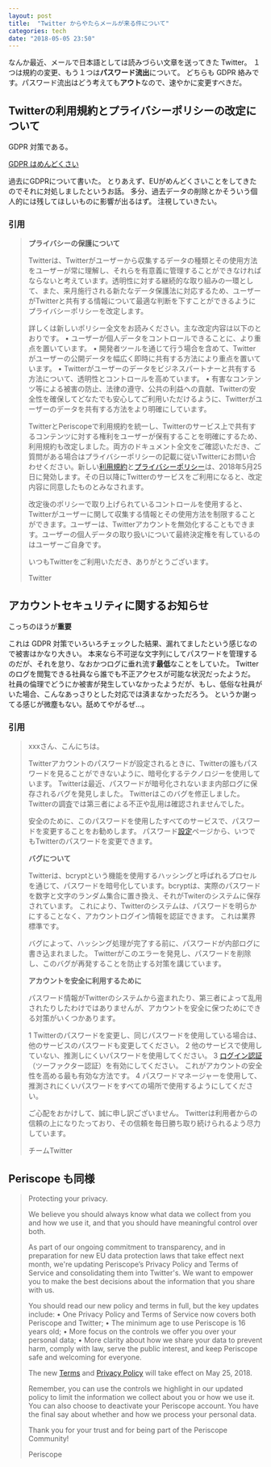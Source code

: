 ```yaml
---
layout: post
title:  "Twitter からやたらメールが来る件について"
categories: tech
date: "2018-05-05 23:50"
---
```


なんか最近、メールで日本語としては読みづらい文章を送ってきた Twitter。
１つは規約の変更、もう１つは**パスワード流出**について。
どちらも GDPR 絡みです。パスワード流出はどう考えても**アウト**なので、速やかに変更すべきだ。

## Twitterの利用規約とプライバシーポリシーの改定について

GDPR 対策である。

[GDPR はめんどくさい](https://makietan.github.io/tech/2018/04/19/report2.html)

過去にGDPRについて書いた。
とりあえず、EUがめんどくさいことをしてきたのでそれに対処しましたというお話。
多分、過去データの削除とかそういう個人的には残してほしいものに影響が出るはず。
注視していきたい。

### 引用

> **プライバシーの保護について**
>
> Twitterは、Twitterがユーザーから収集するデータの種類とその使用方法をユーザーが常に理解し、それらを有意義に管理することができなければならないと考えています。透明性に対する継続的な取り組みの一環として、また、来月施行される新たなデータ保護法に対応するため、ユーザーがTwitterと共有する情報について最適な判断を下すことができるようにプライバシーポリシーを改定します。
>
> 詳しくは新しいポリシー全文をお読みください。主な改定内容は以下のとおりです。
> •	 	ユーザーが個人データをコントロールできることに、より重点を置いています。
> •	 	開発者ツールを通じて行う場合を含めて、Twitterがユーザーの公開データを幅広く即時に共有する方法により重点を置いています。
> •	 	Twitterがユーザーのデータをビジネスパートナーと共有する方法について、透明性とコントロールを高めています。
> •	 	有害なコンテンツ等による被害の防止、法律の遵守、公共の利益への貢献、Twitterの安全性を確保してどなたでも安心してご利用いただけるように、Twitterがユーザーのデータを共有する方法をより明確にしています。
>
> TwitterとPeriscopeで利用規約を統一し、Twitterのサービス上で共有するコンテンツに対する権利をユーザーが保有することを明確にするため、利用規約も改定しました。両方のドキュメント全文をご確認いただき、ご質問がある場合はプライバシーポリシーの記載に従いTwitterにお問い合わせください。新しい[利用規約](https://twitter.com/ja/tos#update)と[プライバシーポリシー](https://twitter.com/ja/privacy#update)は、2018年5月25日に発効します。その日以降にTwitterのサービスをご利用になると、改定内容に同意したものとみなされます。
>
> 改定後のポリシーで取り上げられているコントロールを使用すると、Twitterがユーザーに関して収集する情報とその使用方法を制限することができます。ユーザーは、Twitterアカウントを無効化することもできます。ユーザーの個人データの取り扱いについて最終決定権を有しているのはユーザーご自身です。
>
> いつもTwitterをご利用いただき、ありがとうございます。
>
> Twitter

## アカウントセキュリティに関するお知らせ

こっちのほうが**重要**

これは GDPR 対策でいろいろチェックした結果、漏れてましたという感じなので被害はかなり大きい。
本来なら不可逆な文字列にしてパスワードを管理するのだが、それを怠り、なおかつログに垂れ流す**最低**なことをしていた。
Twitter のログを閲覧できる社員なら誰でも不正アクセスが可能な状況だったようだ。
社員の倫理でどうにか被害が発生していなかったようだが、もし、低俗な社員がいた場合、こんなあっさりとした対応では済まなかっただろう。
というか謝ってる感じが微塵もない。舐めてやがるぜ...。

### 引用

> xxxさん、こんにちは。
>
> Twitterアカウントのパスワードが設定されるときに、Twitterの誰もパスワードを見ることができないように、暗号化するテクノロジーを使用しています。 Twitterは最近、パスワードが暗号化されないまま内部ログに保存されるバグを発見しました。 Twitterはこのバグを修正しました。Twitterの調査では第三者による不正や乱用は確認されませんでした。
>
> 安全のために、このパスワードを使用したすべてのサービスで、パスワードを変更することをお勧めします。 パスワード[設定](https://mobile.twitter.com/settings/password/)ページから、いつでもTwitterのパスワードを変更できます。
>
> **バグについて**
>
> Twitterは、bcryptという機能を使用するハッシングと呼ばれるプロセルを通じて、パスワードを暗号化しています。bcryptは、実際のパスワードを数字と文字のランダム集合に置き換え、それがTwiterのシステムに保存されています。 これにより、Twitterのシステムは、パスワードを明らかにすることなく、アカウントログイン情報を認証できます。 これは業界標準です。
>
> バグによって、ハッシング処理が完了する前に、パスワードが内部ログに書き込まれました。 Twitterがこのエラーを発見し、パスワードを削除し、このバグが再発することを防止する対策を講じています。
>
> **アカウントを安全に利用するために**
>
> パスワード情報がTwitterのシステムから盗まれたり、第三者によって乱用されたりしたわけではありませんが、アカウントを安全に保つためにできる対策がいくつかあります。
>
> 1	 	Twitterのパスワードを変更し、同じパスワードを使用している場合は、他のサービスのパスワードも変更してください。
> 2	 	他のサービスで使用していない、推測しにくいパスワードを使用してください。
> 3	 	[ログイン認証](https://help.twitter.com/ja/managing-your-account/two-factor-authentication)（ツーファクター認証）を有効にしてください。 これがアカウントの安全性を高める最も有効な方法です。
> 4	 	パスワードマネージャーを使用して、推測されにくいパスワードをすべての場所で使用するようにしてください。
>
> ご心配をおかけして、誠に申し訳ございません。 Twitterは利用者からの信頼の上になりたっており、その信頼を毎日勝ち取り続けられるよう尽力しています。
>
> チームTwitter

## Periscope も同様

> Protecting your privacy.
>
> We believe you should always know what data we collect from you and how we use it, and that you should have meaningful control over both.
>
> As part of our ongoing commitment to transparency, and in preparation for new EU data protection laws that take effect next month, we're updating Periscope’s Privacy Policy and Terms of Service and consolidating them into Twitter's. We want to empower you to make the best decisions about the information that you share with us.
>
> You should read our new policy and terms in full, but the key updates include:
> •	 	One Privacy Policy and Terms of Service now covers both Periscope and Twitter;
> •	 	The minimum age to use Periscope is 16 years old;
> •	 	More focus on the controls we offer you over your personal data;
> •	 	More clarity about how we share your data to prevent harm, comply with law, serve the public interest, and keep Periscope safe and welcoming for everyone.
>
> The new [Terms](https://twitter.com/ja/tos#update) and [Privacy Policy](https://twitter.com/ja/privacy#update) will take effect on May 25, 2018.
>
> Remember, you can use the controls we highlight in our updated policy to limit the information we collect about you or how we use it. You can also choose to deactivate your Periscope account. You have the final say about whether and how we process your personal data.
>
> Thank you for your trust and for being part of the Periscope Community!
>
>  Periscope
